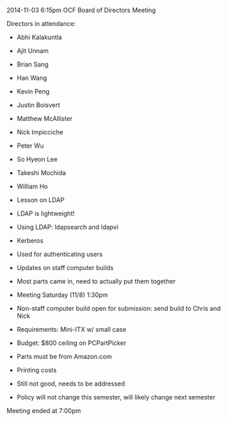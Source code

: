 2014-11-03 6:15pm
OCF Board of Directors Meeting

Directors in attendance:
- Abhi Kalakuntla <abhik>
- Ajit Unnam <aunnam>
- Brian Sang <baisang>
- Han Wang <wanghan>
- Kevin Peng <kpengboy>
- Justin Boisvert <boisvert>
- Matthew McAllister <mattmcal>
- Nick Impicciche <nickimp>
- Peter Wu <peterwu>
- So Hyeon Lee <sohyeonl>
- Takeshi Mochida <tmochida>
- William Ho <willh>

- Lesson on LDAP
 - LDAP is lightweight!
 - Using LDAP: ldapsearch and ldapvi

- Kerberos
 - Used for authenticating users

- Updates on staff computer builds
 - Most parts came in, need to actually put them together
 - Meeting Saturday (11/8) 1:30pm

- Non-staff computer build open for submission: send build to Chris and Nick
 - Requirements: Mini-ITX w/ small case
 - Budget: $800 ceiling on PCPartPicker
 - Parts must be from Amazon.com

- Printing costs
 - Still not good, needs to be addressed
 - Policy will not change this semester, will likely change next semester

Meeting ended at 7:00pm

